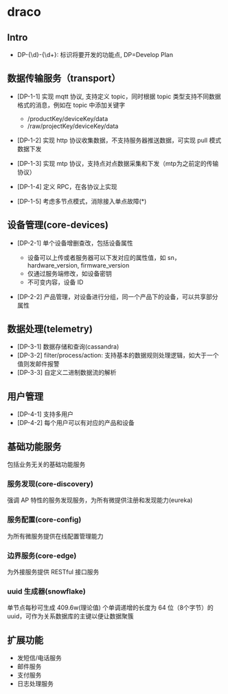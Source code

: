 draco
========

## Intro

* DP-{\d}-{\d+}: 标识将要开发的功能点, DP=Develop Plan


## 数据传输服务（transport）


* [DP-1-1] 实现 mqtt 协议, 支持定义 topic，同时根据 topic 类型支持不同数据格式的消息，例如在 topic 中添加关键字
    * /productKey/deviceKey/data
    * /raw/projectKey/deviceKey/data

* [DP-1-2] 实现 http 协议收集数据，不支持服务器推送数据，可实现 pull 模式数据下发
* [DP-1-3] 实现 mtp 协议，支持点对点数据采集和下发（mtp为之前定的传输协议）
* [DP-1-4] 定义 RPC，在各协议上实现
* [DP-1-5] 考虑多节点模式，消除接入单点故障(*)

## 设备管理(core-devices)

* [DP-2-1] 单个设备增删查改，包括设备属性
    * 设备可以上传或者服务器可以下发对应的属性值，如 sn，hardware_version, firmware_version
    * 仅通过服务端修改，如设备密钥
    * 不可变内容，设备 ID

* [DP-2-2] 产品管理，对设备进行分组，同一个产品下的设备，可以共享部分属性


## 数据处理(telemetry)

* [DP-3-1] 数据存储和查询(cassandra)
* [DP-3-2] filter/process/action: 支持基本的数据规则处理逻辑，如大于一个值则发邮件报警
* [DP-3-3] 自定义二进制数据流的解析


## 用户管理

* [DP-4-1] 支持多用户
* [DP-4-2] 每个用户可以有对应的产品和设备


## 基础功能服务

包括业务无关的基础功能服务

### 服务发现(core-discovery)

强调 AP 特性的服务发现服务，为所有微提供注册和发现能力(eureka)

### 服务配置(core-config)

为所有微服务提供在线配置管理能力

### 边界服务(core-edge)

为外接服务提供 RESTful 接口服务

### uuid 生成器(snowflake)

单节点每秒可生成 409.6w(理论值) 个单调递增的长度为 64 位（8个字节）的 uuid，可作为关系数据库的主键以便让数据聚簇

## 扩展功能

* 发短信/电话服务
* 邮件服务
* 支付服务
* 日志处理服务



